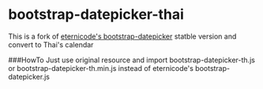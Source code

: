 # bootstrap-datepicker-thai
This is a fork of [eternicode's bootstrap-datepicker](https://github.com/eternicode/bootstrap-datepicker) statble version and convert to Thai's calendar

###HowTo
Just use original resource and import bootstrap-datepicker-th.js or bootstrap-datepicker-th.min.js instead of eternicode's bootstrap-datepicker.js
